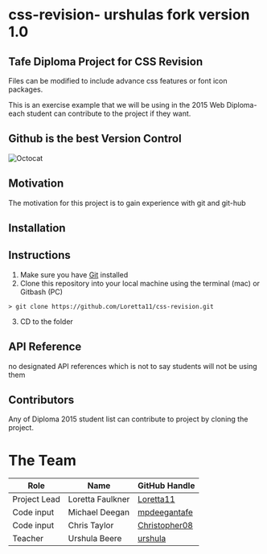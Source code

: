 # css-revision- urshulas fork version 1.0
## Tafe Diploma Project for CSS Revision

Files can be modified to include advance css features or font icon packages.

This is an exercise example that we will be using in the 2015 Web Diploma- each student can contribute to the project if they want.
## Github is the best Version Control
![Octocat](Octocat-2.png)

## Motivation

The motivation for this project is to gain experience with git and git-hub

## Installation

## Instructions
1. Make sure you have [Git](http://git-scm.com/) installed
2. Clone this repository into your local machine using the terminal (mac) or Gitbash (PC)

  `> git clone https://github.com/Loretta11/css-revision.git`

3. CD to the folder

## API Reference

no designated API references which is not to say students will not be using them


## Contributors

Any of Diploma 2015 student list can contribute to project by cloning the project.
# The Team
| Role          | Name           | GitHub Handle |
| ------------- | -------------- | ------------- |
| Project Lead  | Loretta Faulkner    | [Loretta11](https://github.com/Loretta11)   |
| Code input  | Michael Deegan   | [mpdeegantafe](https://github.com/mpdeegantafe)   |
| Code input       | Chris Taylor   | [Christopher08](https://github.com/Christopher08)   |
| Teacher       | Urshula Beere  | [urshula](https://github.com/urshula)  |


